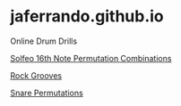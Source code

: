 # jaferrando.github.io
Online Drum Drills

[Solfeo 16th Note Permutation Combinations](./16thPermutationsCominations.html)

[Rock Grooves](./GA2BeatFillsRock.html)

[Snare Permutations](./16thPermutationsAll.html)
